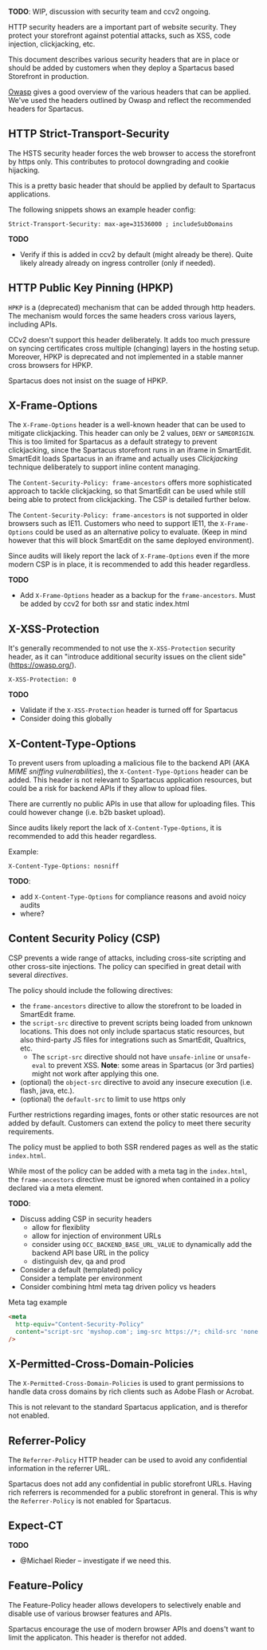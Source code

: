 **TODO**: WIP, discussion with security team and ccv2 ongoing.

HTTP security headers are a important part of website security. They protect your storefront against potential attacks, such as XSS, code injection, clickjacking, etc.

This document describes various security headers that are in place or should be added by customers when they deploy a Spartacus based Storefront in production.

[Owasp](https://owasp.org/www-project-secure-headers/) gives a good overview of the various headers that can be applied. We've used the headers outlined by Owasp and reflect the recommended headers for Spartacus.

## HTTP Strict-Transport-Security

The HSTS security header forces the web browser to access the storefront by https only. This contributes to protocol downgrading and cookie hijacking.

This is a pretty basic header that should be applied by default to Spartacus applications.

The following snippets shows an example header config:

```
Strict-Transport-Security: max-age=31536000 ; includeSubDomains
```

**TODO**

- Verify if this is added in ccv2 by default (might already be there). Quite likely already already on ingress controller (only if needed).

## HTTP Public Key Pinning (HPKP)

`HPKP` is a (deprecated) mechanism that can be added through http headers. The mechanism would forces the same headers cross various layers, including APIs.

CCv2 doesn't support this header deliberately. It adds too much pressure on syncing certificates cross multiple (changing) layers in the hosting setup. Moreover, HPKP is deprecated and not implemented in a stable manner cross browsers for HPKP.

Spartacus does not insist on the suage of HPKP.

## X-Frame-Options

The `X-Frame-Options` header is a well-known header that can be used to mitigate clickjacking. This header can only be 2 values, `DENY` or `SAMEORIGIN`. This is too limited for Spartacus as a default strategy to prevent clickjacking, since the Spartacus storefront runs in an iframe in SmartEdit. SmartEdit loads Spartacus in an iframe and actually uses _Clickjacking_ technique deliberately to support inline content managing.

The `Content-Security-Policy: frame-ancestors` offers more sophisticated approach to tackle clickjacking, so that SmartEdit can be used while still being able to protect from clickjacking. The CSP is detailed further below.

The `Content-Security-Policy: frame-ancestors` is not supported in older browsers such as IE11. Customers who need to support IE11, the `X-Frame-Options` could be used as an alternative policy to evaluate. (Keep in mind however that this will block SmartEdit on the same deployed environment).

Since audits will likely report the lack of `X-Frame-Options` even if the more modern CSP is in place, it is recommended to add this header regardless.

**TODO**

- Add `X-Frame-Options` header as a backup for the `frame-ancestors`. Must be added by ccv2 for both ssr and static index.html

## X-XSS-Protection

It's generally recommended to not use the `X-XSS-Protection` security header, as it can "introduce additional security issues on the client side" (https://owasp.org/).

```
X-XSS-Protection: 0
```

**TODO**

- Validate if the `X-XSS-Protection` header is turned off for Spartacus
- Consider doing this globally

## X-Content-Type-Options

To prevent users from uploading a malicious file to the backend API (AKA _MIME sniffing vulnerabilities_), the `X-Content-Type-Options` header can be added. This header is not relevant to Spartacus application resources, but could be a risk for backend APIs if they allow to upload files.

There are currently no public APIs in use that allow for uploading files. This could however change (i.e. b2b basket upload).

Since audits likely report the lack of `X-Content-Type-Options`, it is recommended to add this header regardless.

Example:

```
X-Content-Type-Options: nosniff
```

**TODO**:

- add `X-Content-Type-Options` for compliance reasons and avoid noicy audits
- where?

## Content Security Policy (CSP)

CSP prevents a wide range of attacks, including cross-site scripting and other cross-site injections. The policy can specified in great detail with several _directives_.

The policy should include the following directives:

- the `frame-ancestors` directive to allow the storefront to be loaded in SmartEdit frame.
- the `script-src` directive to prevent scripts being loaded from unknown locations. This does not only include spartacus static resources, but also third-party JS files for integrations such as SmartEdit, Qualtrics, etc.
  - The `script-src` directive should not have `unsafe-inline` or `unsafe-eval` to prevent XSS.
    **Note**: some areas in Spartacus (or 3rd parties) might not work after applying this one.
- (optional) the `object-src` directive to avoid any insecure execution (i.e. flash, java, etc.).
- (optional) the `default-src` to limit to use https only

Further restrictions regarding images, fonts or other static resources are not added by default. Customers can extend the policy to meet there security requirements.

The policy must be applied to both SSR rendered pages as well as the static `index.html`.

While most of the policy can be added with a meta tag in the `index.html`, the `frame-ancestors` directive must be ignored when contained in a policy declared via a meta element.

**TODO**:

- Discuss adding CSP in security headers
  - allow for flexiblity
  - allow for injection of environment URLs
  - consider using `OCC_BACKEND_BASE_URL_VALUE` to dynamically add the backend API base URL in the policy
  - distinguish dev, qa and prod
- Consider a default (templated) policy  
  Consider a template per environment
- Consider combining html meta tag driven policy vs headers

Meta tag example

```html
<meta
  http-equiv="Content-Security-Policy"
  content="script-src 'myshop.com'; img-src https://*; child-src 'none';"
/>
```

## X-Permitted-Cross-Domain-Policies

The `X-Permitted-Cross-Domain-Policies` is used to grant permissions to handle data cross domains by rich clients such as Adobe Flash or Acrobat.

This is not relevant to the standard Spartacus application, and is therefor not enabled.

## Referrer-Policy

The `Referrer-Policy` HTTP header can be used to avoid any confidential information in the referrer URL.

Spartacus does not add any confidential in public storefront URLs. Having rich referrers is recommended for a public storefront in general. This is why the `Referrer-Policy` is not enabled for Spartacus.

## Expect-CT

**TODO**

- @Michael Rieder – investigate if we need this.

## Feature-Policy

The Feature-Policy header allows developers to selectively enable and disable use of various browser features and APIs.

Spartacus encourage the use of modern browser APIs and doens't want to limit the applicaton. This header is therefor not added.
